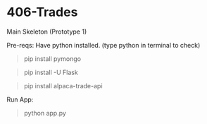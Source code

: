 # 406-Trades
Main Skeleton (Prototype 1)

Pre-reqs:
Have python installed. (type python in terminal to check)
> pip install pymongo

> pip install -U Flask

> pip install alpaca-trade-api

Run App:
> python app.py
